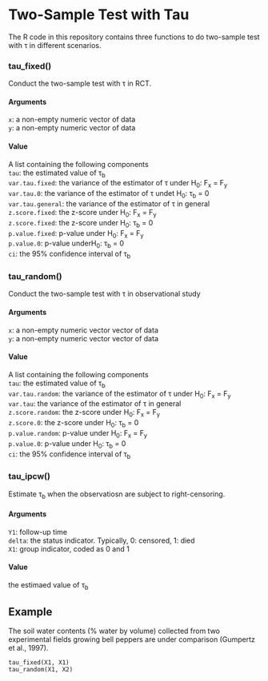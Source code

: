 # Two-Sample Test with Tau

The R code in this repository contains three functions to do two-sample test with &tau; in different scenarios. 

### tau_fixed()
Conduct the two-sample test with &tau; in RCT. <br>

#### Arguments
`x`: a non-empty numeric vector of data <br>
`y`: a non-empty numeric vector of data <br>

#### Value
A list containing the following components <br>
`tau`: the estimated value of &tau;<sub>b</sub> <br>
`var.tau.fixed`: the variance of the estimator of &tau; under H<sub>0</sub>: F<sub>x</sub> = F<sub>y</sub> <br>
`var.tau.0`: the variance of the estimator of &tau; undet H<sub>0</sub>: &tau;<sub>b</sub> = 0 <br>
`var.tau.general`: the variance of the estimator of &tau; in general <br>
`z.score.fixed`: the z-score under H<sub>0</sub>: F<sub>x</sub> = F<sub>y</sub> <br>
`z.score.fixed`: the z-score under H<sub>0</sub>: &tau;<sub>b</sub> = 0 <br>
`p.value.fixed`: p-value under H<sub>0</sub>: F<sub>x</sub> = F<sub>y</sub> <br>
`p.value.0`: p-value underH<sub>0</sub>: &tau;<sub>b</sub> = 0 <br>
`ci`: the 95% confidence interval of &tau;<sub>b</sub> <br>

### tau_random()
Conduct the two-sample test with &tau; in observational study <br>

#### Arguments
`x`: a non-empty numeric vector vector of data <br>
`y`: a non-empty numeric vector vector of data <br>

#### Value
A list containing the following components <br>
`tau`: the estimated value of &tau;<sub>b</sub> <br>
`var.tau.random`: the variance of the estimator of &tau; under H<sub>0</sub>: F<sub>x</sub> = F<sub>y</sub> <br>
`var.tau`: the variance of the estimator of &tau; in general <br>
`z.score.random`: the z-score under H<sub>0</sub>: F<sub>x</sub> = F<sub>y</sub> <br>
`z.score.0`: the z-score under H<sub>0</sub>: &tau;<sub>b</sub> = 0 <br>
`p.value.random`: p-value under H<sub>0</sub>: F<sub>x</sub> = F<sub>y</sub> <br>
`p.value.0`: p-value under H<sub>0</sub>: &tau;<sub>b</sub> = 0 <br>
`ci`: the 95% confidence interval of &tau;<sub>b</sub> <br>

### tau_ipcw()
Estimate &tau;<sub>b</sub> when the observatiosn are subject to right-censoring. <br>

#### Arguments
`Y1`: follow-up time <br>
`delta`: the status indicator. Typically, 0: censored, 1: died <br>
`X1`: group indicator, coded as 0 and 1 <br>

#### Value
the estimaed value of &tau;<sub>b</sub> <br>

## Example
The soil water contents (% water by volume) collected from two experimental fields growing bell peppers are under comparison (Gumpertz et al., 1997).

```
tau_fixed(X1, X1)
tau_random(X1, X2)
```
